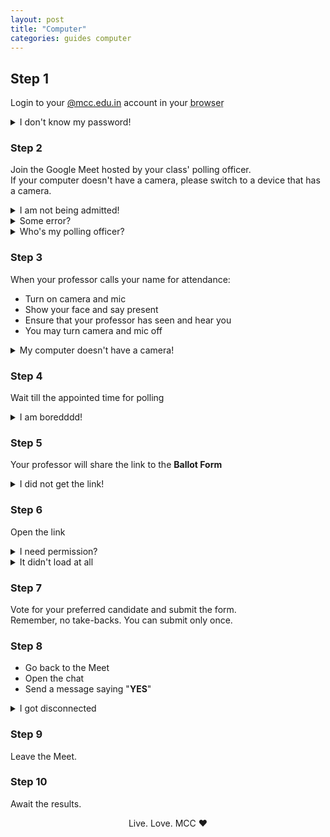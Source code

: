 ```yaml
---
layout: post
title: "Computer"
categories: guides computer
---
```


## Step 1

Login to your [@mcc.edu.in](#) account in your
<abbr title="Chrome, Firefox, Opera Safari, or any other">browser</abbr>

<details>
<summary>I don't know my password!</summary>
<ul>
<li>Never reset it before? Ask your class rep for the default password.</li>
<li>Reset it but forgot? Use the <b>Forgot password</b> option.</li>
</ul>
</details>

### Step 2

Join the Google Meet hosted by your class' polling officer.  
If your computer doesn't have a camera, please switch to a device that has a camera.

<details>
<summary>I am not being admitted!</summary>
<ul>
<li>Click on Switch account on the top right and choose the @mcc.edu.in account and try again</li>
</ul>
</details>
<details>
<summary>Some error?</summary>
<ul>
<li>It says you cannot start the meeting or that you
are not an administrator?</li>
<li>The poll attendance has not yet started.</li> 
<li>Please wait a while and join again.</li>
</ul>
</details>
<details>
<summary>Who's my polling officer?</summary>
<ul><li>Ask your class rep</li></ul>
</details>

### Step 3

When your professor calls your name for attendance:

- Turn on camera and mic
- Show your face and say present
- Ensure that your professor has seen and hear you
- You may turn camera and mic off

<details>
<summary>My computer doesn't have a camera!</summary>
<ul>
<li>Please use a device with a camera. This is important to ensure votes are not misused.</li>
</ul>
</details>

### Step 4

Wait till the appointed time for polling

<details>
<summary>I am boredddd!</summary>
<ul>
<li>If this were in real-life you'd be standing the entire time. 😑</li>
<li>This way you at least get to sit! 🎉 </li>
</ul>
</details>

### Step 5

Your professor will share the link to the **Ballot Form**

<details>
<summary>I did not get the link!</summary>
<ul>
<li>Ask your professor where they have shared the link</li>
</ul>
</details>

### Step 6

Open the link

<details>
<summary>I need permission?</summary>
<ul>
<li>Check if you are logged into your @mcc.edu.in account</li>
</ul>
</details>
<details>
<summary>It didn't load at all</summary>
<ul>
<li>Check your internet</li>
</ul>
</details>

### Step 7

Vote for your preferred candidate and submit the form.  
Remember, no take-backs. You can submit only once.

### Step 8

- Go back to the Meet
- Open the chat
- Send a message saying "**YES**"

<details>
<summary>I got disconnected</summary>
<b>You can:</b>
<ul> 
<li>Try joining again</li>
<li>Ask a friend to send a message with your name saying "<b>YES</b>"</li>
</ul>
</details>

### Step 9

Leave the Meet.

### Step 10

Await the results.

<p style="text-align:center;">Live. Love. MCC ❤️</p>

<!--
<details>
<summary></summary>
<ul>
<li></li>
</ul>
</details>
-->
